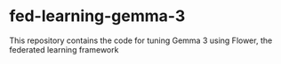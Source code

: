 # fed-learning-gemma-3
This repository contains the code for tuning Gemma 3 using Flower, the federated learning framework
